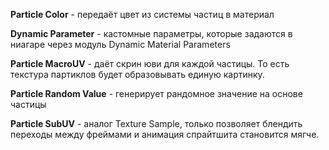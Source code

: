 **Particle Color** - передаёт цвет из системы частиц в материал

**Dynamic Parameter** - кастомные параметры, которые задаются в ниагаре через модуль Dynamic Material Parameters

**Particle MacroUV** - даёт скрин юви для каждой частицы. То есть текстура партиклов будет образовывать единую картинку.

**Particle Random Value** - генерирует рандомное значение на основе частицы

**Particle SubUV** - аналог Texture Sample, только позволяет блендить переходы между фреймами и анимация спрайтшита становится мягче.